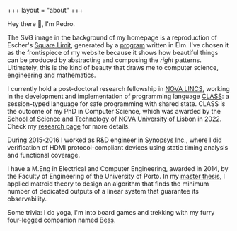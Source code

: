 +++
layout = "about"
+++

Hey there 👋, I'm Pedro. 
 
The SVG image in the background of my homepage is a reproduction of Escher's 
[Square Limit](https://www.nga.gov/collection/art-object-page.135604.html), generated by a [program](https://github.com/pedromsrocha/escher-workshop) written in Elm.
I've chosen it as the frontispiece of my website because it shows 
how beautiful things can be produced by abstracting and composing the _right_ patterns. Ultimately, this is the kind of beauty that draws me to computer science, engineering and mathematics. 

I currently hold a post-doctoral research fellowship in [NOVA LINCS](https://nova-lincs.di.fct.unl.pt/), working in
the development and implementation of programming language [CLASS](http://ctp.di.fct.unl.pt/CLASS/): a session-typed language for safe programming with shared state. 
CLASS is the outcome of my PhD in Computer Science, which was 
awarded by the [School of Science and Technology of NOVA University of Lisbon](https://www.fct.unl.pt/en)
in 2022. Check my [research page](/research/) for more details. 

During 2015-2016 I worked as R&D engineer in [Synopsys Inc.](https://www.synopsys.com/), where I did verification
of HDMI protocol-compliant devices using static timing analysis and functional coverage.

I have a M.Eng in Electrical and Computer Engineering, awarded in 2014, by the
Faculty of Engineering of the University of Porto. In my [master thesis](https://repositorio-aberto.up.pt/handle/10216/73404), I applied matroid theory
 to design an algorithm that finds the minimum number of 
dedicated outputs of a linear system that guarantee its observability. 

Some trivia: I do yoga, I'm into board games and trekking with my furry four-legged companion named [Bess](/bess/). 

